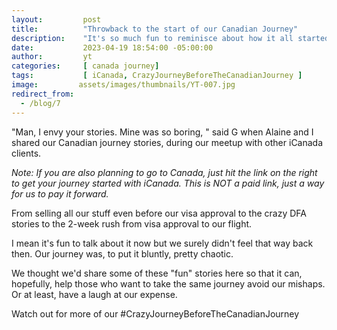 ```yaml
---
layout:         post
title:          "Throwback to the start of our Canadian Journey"
description:    "It's so much fun to reminisce about how it all started but, trust us, it was not as fun back then. 😳😳😳"
date:           2023-04-19 18:54:00 -05:00:00 
author:         yt
categories:     [ canada journey]
tags:           [ iCanada, CrazyJourneyBeforeTheCanadianJourney ]
image:         assets/images/thumbnails/YT-007.jpg
redirect_from:
  - /blog/7
---
```



"Man, I envy your stories. Mine was so boring, " said G when Alaine and I shared our Canadian journey stories, during our meetup with other iCanada clients.

*Note: If you are also planning to go to Canada, just hit the link on the right to get your journey started with iCanada. This is NOT a paid link, just a way for us to pay it forward.*

From selling all our stuff even before our visa approval to the crazy DFA stories to the 2-week rush from visa approval to our flight.

I mean it's fun to talk about it now but we surely didn't feel that way back then. Our journey was, to put it bluntly, pretty chaotic. 

We thought we'd share some of these "fun" stories here so that it can, hopefully, help those who want to take the same journey avoid our mishaps. Or at least, have a laugh at our expense. 

Watch out for more of our #CrazyJourneyBeforeTheCanadianJourney 
